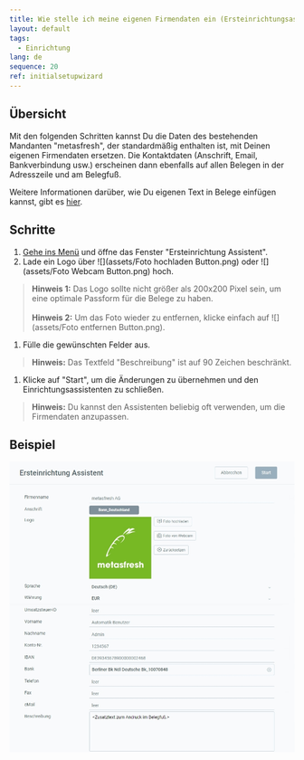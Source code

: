 ```yaml
---
title: Wie stelle ich meine eigenen Firmendaten ein (Ersteinrichtungsassistent)?
layout: default
tags:
  - Einrichtung
lang: de
sequence: 20
ref: initialsetupwizard
---
```


## Übersicht
Mit den folgenden Schritten kannst Du die Daten des bestehenden Mandanten "metasfresh", der standardmäßig enthalten ist, mit Deinen eigenen Firmendaten ersetzen. Die Kontaktdaten (Anschrift, Email, Bankverbindung usw.) erscheinen dann ebenfalls auf allen Belegen in der Adresszeile und am Belegfuß.

Weitere Informationen darüber, wie Du eigenen Text in Belege einfügen kannst, gibt es [hier](Text_auf_Belege_drucken-allgemein).

## Schritte
1. [Gehe ins Menü](Menu) und öffne das Fenster "Ersteinrichtung Assistent".
1. Lade ein Logo über ![](assets/Foto hochladen Button.png) oder ![](assets/Foto Webcam Button.png) hoch.
 >**Hinweis 1:** Das Logo sollte nicht größer als 200x200 Pixel sein, um eine optimale Passform für die Belege zu haben.<br><br>
 >**Hinweis 2:** Um das Foto wieder zu entfernen, klicke einfach auf ![](assets/Foto entfernen Button.png).

1. Fülle die gewünschten Felder aus.
 >**Hinweis:** Das Textfeld "Beschreibung" ist auf 90 Zeichen beschränkt.

1. Klicke auf "Start", um die Änderungen zu übernehmen und den Einrichtungsassistenten zu schließen.
 >**Hinweis:** Du kannst den Assistenten beliebig oft verwenden, um die Firmendaten anzupassen.

## Beispiel
![](assets/Ersteinrichtungsassistent.png)
